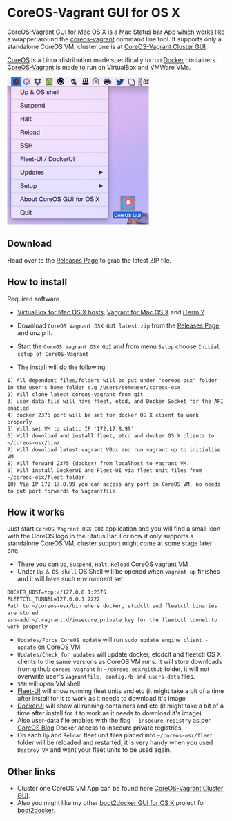 CoreOS-Vagrant GUI for OS X
============================

CoreOS-Vagrant GUI for Mac OS X is a Mac Status bar App which works like a wrapper around the [coreos-vagrant](https://github.com/coreos/coreos-vagrant) command line tool. It supports only a standalone CoreOS VM, cluster one is at [CoreOS-Vagrant Cluster GUI](https://github.com/rimusz/coreos-osx-gui-cluster).
 
[CoreOS](https://coreos.com) is a Linux distribution made specifically to run [Docker](https://www.docker.io/) containers.
[CoreOS-Vagrant](https://github.com/coreos/coreos-vagrant) is made to run on VirtualBox and VMWare VMs.

![CoreOS-Vagrant-GUI L](coreos-vagrant-gui.png "CoreOS-Vagrant-GUI")

Download
--------
Head over to the [Releases Page](https://github.com/rimusz/coreos-osx-gui/releases) to grab the latest ZIP file.


How to install
----------

Required software
* [VirtualBox for Mac OS X hosts](https://www.virtualbox.org/wiki/Downloads), [Vagrant for Mac OS X](http://www.vagrantup.com/downloads.html) and [iTerm 2](http://www.iterm2.com/#/section/downloads)

* Download `CoreOS Vagrant OSX GUI latest.zip` from the [Releases Page](https://github.com/rimusz/coreos-osx-gui/releases) and unzip it.
* Start the `CoreOS Vagrant OSX GUI` and from menu `Setup` choose `Initial setup of CoreOS-Vagrant` 
* The install will do the following:
````
1) All dependent files/folders will be put under "coreos-osx" folder in the user's home folder e.g /Users/someuser/coreos-osx
2) Will clone latest coreos-vagrant from git
3) user-data file will have fleet, etcd, and Docker Socket for the API enabled
4) docker 2375 port will be set for docker OS X client to work properly
5) Will set VM to static IP '172.17.8.99' 
6) Will download and install fleet, etcd and docker OS X clients to ~/coreos-osx/bin/
7) Will download latest vagrant VBox and run vagrant up to initialise VM
8) Will forward 2375 (docker) from localhost to vagrant VM.
9) Will install DockerUI and Fleet-UI via fleet unit files from ~/coreos-osx/fleet folder.
10) Via IP 172.17.8.99 you can access any port on CoreOS VM, no needs to put port forwards to Vagrantfile.
````

How it works
------------

Just start `CoreOS Vagrant OSX GUI` application and you will find a small icon with the CoreOS logo in the Status Bar.
For now it only supports a standalone CoreOS VM, cluster support might come at some stage later one.

* There you can `Up`, `Suspend`, `Halt`, `Reload` CoreOS vagrant VM
* Under `Up & OS shell` OS Shell will be opened when `vagrant up` finishes and it will have such environment set:
````
DOCKER_HOST=tcp://127.0.0.1:2375
FLEETCTL_TUNNEL=127.0.0.1:2222
Path to ~/coreos-osx/bin where docker, etcdclt and fleetctl binaries are stored
ssh-add ~/.vagrant.d/insecure_private_key for the fleetctl tunnel to work properly
```` 
* `Updates/Force CoreOS update` will run `sudo update_engine_client -update` on CoreOS VM.
* `Updates/Check for updates` will update docker, etcdclt and fleetctl OS X clients to the same versions as CoreOS VM runs. It will store downloads from github `coreos-vagrant` in `~/coreos-osx/github` folder, it will not overwrite user's `Vagrantfile, config.rb and users-data` files.
* `SSH` will open VM shell
* [Fleet-UI](http://fleetui.com) will show running fleet units and etc (it might take a bit of a time after install for it to work as it needs to download it's image
* [DockerUI](https://github.com/crosbymichael/dockerui) will show all running containers and etc (it might take a bit of a time after install for it to work as it needs to download it's image)
* Also user-data file enables with the flag `--insecure-registry` as per [CoreOS Blog](https://coreos.com/blog/docker-1-3-2-security-update/) Docker access to insecure private registries.
* On each `Up` and `Reload` fleet unit files placed into `~/coreos-osx/fleet` folder will be reloaded and restarted, it is very handy when you used `Destroy VM` and want your fleet units to be used again.


Other links
-----------
* Cluster one CoreOS VM App can be found here [CoreOS-Vagrant Cluster GUI](https://github.com/rimusz/coreos-osx-gui-cluster).
* Also you might like my other [boot2docker GUI for OS X](https://github.com/rimusz/boot2docker-gui-osx) project for [boot2docker](https://github.com/boot2docker/boot2docker).

